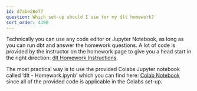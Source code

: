 ```yaml
---
id: d7abe28e77
question: Which set-up should I use for my dlt homework?
sort_order: 4390
---
```


Technically you can use any code editor or Jupyter Notebook, as long as you can run dbt and answer the homework questions. A lot of code is provided by the instructor on the homework page to give you a head start in the right direction: [dlt Homework Instructions](https://github.com/DataTalksClub/data-engineering-zoomcamp/blob/main/cohorts/2025/workshops/dlt/dlt_homework.md).

The most practical way is to use the provided Colabs Jupyter notebook called ‘dlt - Homework.ipynb’ which you can find here: [Colab Notebook](https://colab.research.google.com/drive/1plqdl33K_HkVx0E0nGJrrkEUssStQsW7#scrollTo=BtsSxtFfXQs3) since all of the provided code is applicable in the Colabs set-up.